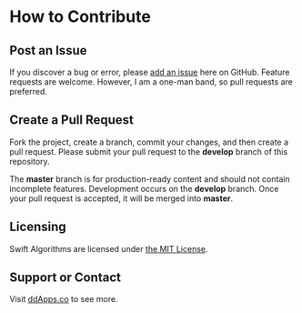 # How to Contribute

## Post an Issue

If you discover a bug or error, please [add an issue](https://github.com/duliodenis/swift-algorithms/issues) here on GitHub. Feature requests are welcome. However, I am a one-man band, so pull requests are preferred.


## Create a Pull Request

Fork the project, create a branch, commit your changes, and then create a pull request. Please submit your pull request to the **develop** branch of this repository.

The **master** branch is for production-ready content and should not contain incomplete features. Development occurs on the **develop** branch. Once your pull request is accepted, it will be merged into **master**.


## Licensing
Swift Algorithms are licensed under [the MIT License](LICENSE).

## Support or Contact
Visit [ddApps.co](http://ddapps.co) to see more.
